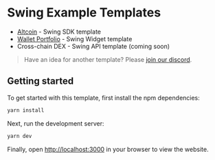 # Swing Example Templates

- [Altcoin](./examples/altcoin/README.md) - Swing SDK template
- [Wallet Portfolio](./examples/wallet-portfolio/README.md) - Swing Widget template
- Cross-chain DEX - Swing API template (coming soon)

> Have an idea for another template? Please [join our discord](https://discord.gg/swingxyz).

## Getting started

To get started with this template, first install the npm dependencies:

```bash
yarn install
```

Next, run the development server:

```bash
yarn dev
```

Finally, open [http://localhost:3000](http://localhost:3000) in your browser to view the website.
